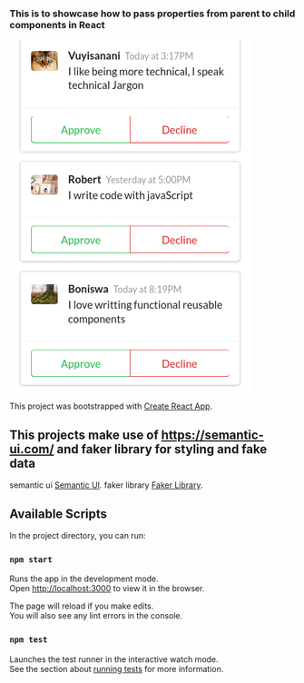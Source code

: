### This is to showcase how to pass properties from parent to child components in React

![Alt text](public/img.png?raw=true "Example of the screeenshot")


This project was bootstrapped with [Create React App](https://github.com/facebook/create-react-app).

## This projects make use of https://semantic-ui.com/ and faker library for styling and fake data

semantic ui [Semantic UI](https://semantic-ui.com/).
faker library [Faker Library](https://www.npmjs.com/package/faker).

## Available Scripts

In the project directory, you can run:

### `npm start`

Runs the app in the development mode.\
Open [http://localhost:3000](http://localhost:3000) to view it in the browser.

The page will reload if you make edits.\
You will also see any lint errors in the console.

### `npm test`

Launches the test runner in the interactive watch mode.\
See the section about [running tests](https://facebook.github.io/create-react-app/docs/running-tests) for more information.

